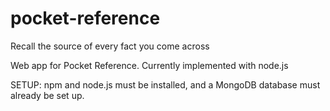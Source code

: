 # pocket-reference
Recall the source of every fact you come across

Web app for Pocket Reference. Currently implemented with node.js

SETUP:
npm and node.js must be installed, and a MongoDB database must already be set up.

